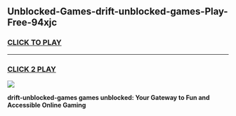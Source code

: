 
## Unblocked-Games-drift-unblocked-games-Play-Free-94xjc
<h3>
<a href="https://premium76.site?title=drift-unblocked-games&ref=10A">CLICK TO PLAY</a></h3>
<hr>

<h3>
<a href="https://premium76.site?title=drift-unblocked-games&ref=10A">CLICK 2 PLAY</a>
  
</h3>

<a href="https://premium76.site?title=drift-unblocked-games&ref=10A"><img src="https://clearcache.store/games.png"></a>


**drift-unblocked-games games unblocked: Your Gateway to Fun and Accessible Online Gaming**
